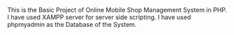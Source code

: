 This is the Basic Project of Online Mobile Shop Management System in PHP. 
I have used XAMPP server for server side scripting. 
I have used phpmyadmin as the Database of the System.
